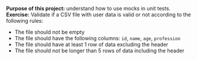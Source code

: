 **Purpose of this project:** understand how to use mocks in unit tests.\
**Exercise:** Validate if a CSV file with user data is valid or not according to the following rules:

- The file should not be empty
- The file should have the following columns: `id`, `name`, `age`, `profession`
- The file should have at least 1 row of data excluding the header
- The file should not be longer than 5 rows of data including the header
